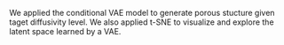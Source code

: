 We applied the conditional VAE model to generate porous stucture given taget diffusivity level. We also applied t-SNE to visualize and explore the latent space learned by a VAE.
